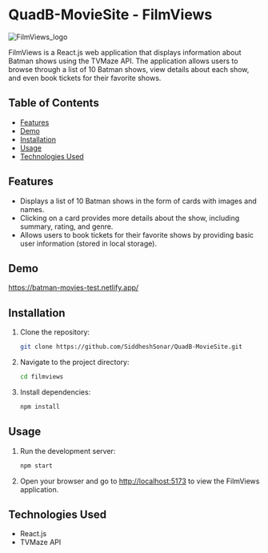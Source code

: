 # QuadB-MovieSite - FilmViews

![FilmViews_logo](https://img.icons8.com/ios-filled/50/ffffff/movie-projector.png)

FilmViews is a React.js web application that displays information about Batman shows using the TVMaze API. The application allows users to browse through a list of 10 Batman shows, view details about each show, and even book tickets for their favorite shows.

## Table of Contents
- [Features](#features)
- [Demo](#demo)
- [Installation](#installation)
- [Usage](#usage)
- [Technologies Used](#technologies-used)

## Features

- Displays a list of 10 Batman shows in the form of cards with images and names.
- Clicking on a card provides more details about the show, including summary, rating, and genre.
- Allows users to book tickets for their favorite shows by providing basic user information (stored in local storage).

## Demo

https://batman-movies-test.netlify.app/

## Installation

1. Clone the repository:

    ```bash
    git clone https://github.com/SiddheshSonar/QuadB-MovieSite.git
    ```

2. Navigate to the project directory:

    ```bash
    cd filmviews
    ```

3. Install dependencies:

    ```bash
    npm install
    ```

## Usage

1. Run the development server:

    ```bash
    npm start
    ```

2. Open your browser and go to [http://localhost:5173](http://localhost:5173) to view the FilmViews application.

## Technologies Used

- React.js
- TVMaze API
